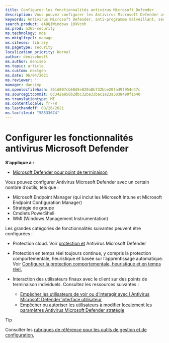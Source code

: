 ```yaml
---
title: Configurer les fonctionnalités antivirus Microsoft Defender
description: Vous pouvez configurer les Antivirus Microsoft Defender avec Intune, Microsoft Endpoint Configuration Manager, la stratégie de groupe et PowerShell.
keywords: Antivirus Microsoft Defender, anti-programme malveillant, sécurité, defender, configurer, configuration, Gestionnaire de configuration, Microsoft Endpoint Configuration Manager, SCCM, Intune, GDM, gestion des appareils mobiles, GP, stratégie de groupe, PowerShell
search.product: eADQiWindows 10XVcnh
ms.prod: m365-security
ms.technology: mde
ms.mktglfcycl: manage
ms.sitesec: library
ms.pagetype: security
localization_priority: Normal
author: denisebmsft
ms.author: deniseb
ms.topic: article
ms.custom: nextgen
ms.date: 06/04/2021
ms.reviewer: ''
manager: dansimp
ms.openlocfilehash: 361d807cb60d5e820a0b732bbe20fa49f954d47c
ms.sourcegitcommit: 6c342a956b2dbc32be33bac1a23a5038490f1b40
ms.translationtype: MT
ms.contentlocale: fr-FR
ms.lasthandoff: 08/26/2021
ms.locfileid: "58533674"
---
```

# <a name="configure-microsoft-defender-antivirus-features"></a>Configurer les fonctionnalités antivirus Microsoft Defender


**S’applique à :**

- [Microsoft Defender pour point de terminaison](/microsoft-365/security/defender-endpoint/)

Vous pouvez configurer Antivirus Microsoft Defender avec un certain nombre d’outils, tels que :

- Microsoft Endpoint Manager (qui inclut les Microsoft Intune et Microsoft Endpoint Configuration Manager)
- Stratégie de groupe
- Cmdlets PowerShell
- WMI (Windows Management Instrumentation)

Les grandes catégories de fonctionnalités suivantes peuvent être configurées :

- Protection cloud. Voir [protection et](cloud-protection-microsoft-defender-antivirus.md) Antivirus Microsoft Defender

- Protection en temps réel toujours continue, y compris la protection comportementale, heuristique et basée sur l’apprentissage automatique. Voir [Configurer la protection comportementale, heuristique et en temps réel.](configure-protection-features-microsoft-defender-antivirus.md)

- Interaction des utilisateurs finaux avec le client sur des points de terminaison individuels. Consultez les ressources suivantes :
  - [Empêcher les utilisateurs de voir ou d’interagir avec l Antivirus Microsoft Defender’interface utilisateur](prevent-end-user-interaction-microsoft-defender-antivirus.md)
  - [Empêcher ou autoriser les utilisateurs à modifier localement les paramètres Antivirus Microsoft Defender stratégie](configure-local-policy-overrides-microsoft-defender-antivirus.md)

> [!TIP]
> Consulter les [rubriques de référence pour les outils de gestion et de configuration.](configuration-management-reference-microsoft-defender-antivirus.md)
